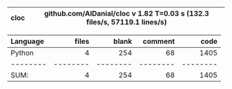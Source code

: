 cloc|github.com/AlDanial/cloc v 1.82  T=0.03 s (132.3 files/s, 57119.1 lines/s)
--- | ---

Language|files|blank|comment|code
:-------|-------:|-------:|-------:|-------:
Python|4|254|68|1405
--------|--------|--------|--------|--------
SUM:|4|254|68|1405
